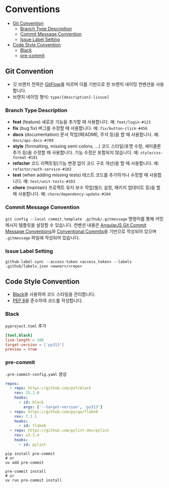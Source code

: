 # Conventions

- [Git Convention](#git-convention)
  - [Branch Type Description](#branch-type-description)
  - [Commit Message Convention](#commit-message-convention)
  - [Issue Label Setting](#issue-label-setting)
- [Code Style Convention](#code-style-convention)
  - [Black](#black)
  - [pre-commit](#pre-commit)

## Git Convention

- 깃 브랜치 전략은 [GitFlow](https://www.atlassian.com/git/tutorials/comparing-workflows/gitflow-workflow)를 따르며 이를 기반으로 한 브랜치 네이밍 컨벤션을 사용합니다.
- 브랜치 네이밍 형식: `type/[description]-[issue]`

### Branch Type Description

- **feat** (feature)
  새로운 기능을 추가할 때 사용합니다.
  예: `feat/login-#123`
- **fix** (bug fix)
  버그를 수정할 때 사용합니다.
  예: `fix/button-click-#456`
- **docs** (documentation)
  문서 작업(README, 주석 등)을 할 때 사용합니다.
  예: `docs/api-docs-#789`
- **style** (formatting, missing semi colons, …)
  코드 스타일(포맷 수정, 세미콜론 추가 등)을 수정할 때 사용합니다. 기능 수정은 포함되지 않습니다.
  예: `style/css-format-#101`
- **refactor**
  코드 리팩토링(기능 변경 없이 코드 구조 개선)을 할 때 사용합니다.
  예: `refactor/auth-service-#102`
- **test** (when adding missing tests)
  테스트 코드를 추가하거나 수정할 때 사용합니다.
  예: `test/unit-tests-#103`
- **chore** (maintain)
  프로젝트 유지 보수 작업(빌드 설정, 패키지 업데이트 등)을 할 때 사용합니다.
  예: `chore/dependency-update-#104`

### Commit Message Convention

`git config --local commit.template .github/.gitmessage` 명령어를 통해 커밋 메시지 템플릿을 설정할 수 있습니다.
컨벤션 내용은 [AngularJS Git Commit Message Conventions](https://gist.github.com/stephenparish/9941e89d80e2bc58a153)와 [Conventional Commits](https://www.conventionalcommits.org/ko/v1.0.0/)을 기반으로 작성되어 있으며 `.gitmessage` 파일에 작성되어 있습니다.

### Issue Label Setting

`github-label-sync --access-token <access_token> --labels .github/labels.json <owner>/<repo>`

## Code Style Convention

- [Black](https://black.readthedocs.io/en/latest/the_black_code_style/)을 사용하여 코드 스타일을 관리합니다.
- [PEP 8](https://peps.python.org/pep-0008/)을 준수하여 코드를 작성합니다.

### Black

`pyproject.toml` 추가

```toml
[tool.black]
line-length = 100
target-version = ['py313']
preview = true
```

### pre-commit

`.pre-commit-config.yaml` 생성

```yaml
repos:
  - repo: https://github.com/psf/black
    rev: 25.1.0
    hooks:
      - id: black
        args: ['--target-version', 'py313']
  - repo: https://github.com/pycqa/flake8
    rev: 7.1.1
    hooks:
      - id: flake8
  - repo: https://github.com/pylint-dev/pylint
    rev: v3.3.4
    hooks:
      - id: pylint
```

```shell
pip install pre-commit
# or
uv add pre-commit

pre-commit install
# or
uv run pre-commit install
```
